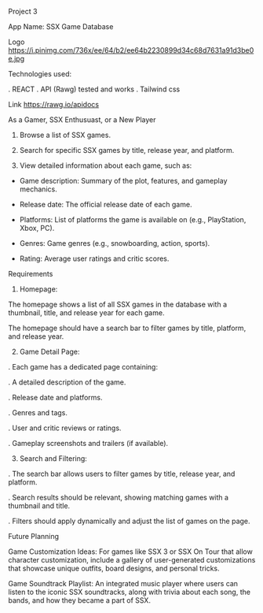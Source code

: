 Project 3

App Name:  SSX Game Database 

Logo https://i.pinimg.com/736x/ee/64/b2/ee64b2230899d34c68d7631a91d3be0e.jpg

Technologies used:

. REACT
. API (Rawg) tested and works
. Tailwind css


Link https://rawg.io/apidocs

As a Gamer, SSX Enthusuast, or a New Player 


1. Browse a list of SSX games.

2. Search for specific SSX games by title, release year, and platform.

3. View detailed information about each game, such as:

- Game description: Summary of the plot, features, and gameplay mechanics.

- Release date: The official release date of each game.

- Platforms: List of platforms the game is available on (e.g., PlayStation, Xbox, PC).

- Genres: Game genres (e.g., snowboarding, action, sports).

- Rating: Average user ratings and critic scores.


Requirements 

1. Homepage:

The homepage shows a list of all SSX games in the database with a thumbnail, title, and release year for each game.

The homepage should have a search bar to filter games by title, platform, and release year.

2. Game Detail Page:

. Each game has a dedicated page containing:

. A detailed description of the game.

. Release date and platforms.

. Genres and tags.

. User and critic reviews or ratings.

. Gameplay screenshots and trailers (if available).

3. Search and Filtering:

. The search bar allows users to filter games by title, release year, and platform.

. Search results should be relevant, showing matching games with a thumbnail and title.

. Filters should apply dynamically and adjust the list of games on the page.


Future Planning 

Game Customization Ideas: For games like SSX 3 or SSX On Tour that allow character customization, include a gallery of user-generated customizations that showcase unique outfits, board designs, and personal tricks.

Game Soundtrack Playlist: An integrated music player where users can listen to the iconic SSX soundtracks, along with trivia about each song, the bands, and how they became a part of SSX.